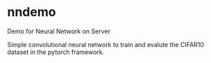 # nndemo
Demo for Neural Network on Server

Simple convolutional neural network to train and evalute the CIFAR10 dataset in the pytorch framework.
